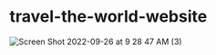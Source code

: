 # travel-the-world-website

![Screen Shot 2022-09-26 at 9 28 47 AM (3)](https://user-images.githubusercontent.com/82294375/193688141-d23e2a05-5e1c-4fe0-9283-5b269c995030.png)
